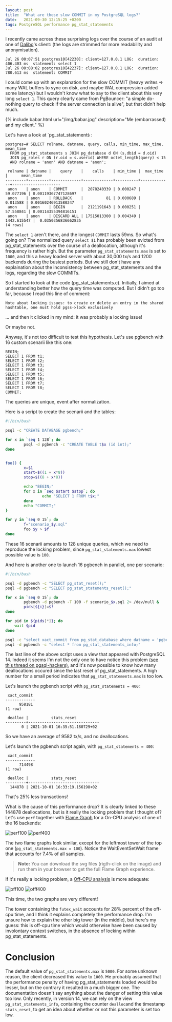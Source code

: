 ```yaml
---
layout: post
title:  "What are these slow COMMIT in my PostgreSQL logs?"
date:   2021-09-30 12:15:25 +0200
tags: PostgreSQL performance pg_stat_statements
---
```


I recently came across these surprising logs over the course of an audit at one
of [Dalibo](https://dalibo.com/)'s client:
(the logs are strimmed for more readability and anonymisation).

```
Jul 26 00:07:51 postgres10[42230]: client=127.0.0.1 LOG:  duration: 406.403 ms  statement: select 1
Jul 26 00:08:02 postgres10[42237]: client=127.0.0.1 LOG:  duration: 780.613 ms  statement: COMMIT
```

I could come up with an explanation for the slow COMMIT (heavy writes => many
WAL buffers to sync on disk, and maybe WAL compression added some latency) but
I wouldn't know what to say to the client about this very
long `select 1`. This query clearly came from PgBouncer: "a simple do-nothing
query to check if the server connection is alive", but that didn't help much.

{% include babar.html url="/img/babar.jpg" description="Me (embarrassed) and
my client." %}

Let's have a look at `pg_stat_statements̀ :

```
postgres=# SELECT rolname, datname, query, calls, min_time, max_time, mean_time
  FROM pg_stat_statements s JOIN pg_database d ON (s.dbid = d.oid)
  JOIN pg_roles r ON (r.oid = s.userid) WHERE octet_length(query) < 15
  AND rolname = 'anon' AND datname = 'anon';

 rolname | datname |    query    |    calls    | min_time |  max_time   |      mean_time      
---------+---------+-------------+-------------+----------+-------------+---------------------
 anon    | anon    | COMMIT      |  2078240339 | 0.000247 |   59.077196 | 0.00119367747128697
 anon    | anon    | ROLLBACK    |          81 | 0.000689 |    0.013588 | 0.00160246913580247
 anon    | anon    | BEGIN       |  2121191643 | 0.000251 |   57.558841 | 0.00114355394816151
 anon    | anon    | DISCARD ALL | 17515013300 | 0.004349 | 1442.615547 |  0.0350356836662835
(4 rows)
```

The `select 1` aren't there, and the longest `COMMIT` lasts 59ms. So what's
going on? The normalized query `select $1` has probably been evicted from
pg_stat_statements over the course of a deallocation, although it's frequency
is rather high. But the parameter `pg_stat_statements.max` is set to `1000`, and
this a heavy loaded server with about 30,000 tx/s and 1200 backends during the
busiest periods. But we still don't have any explaination about the
inconsistency between pg_stat_statements and the logs, regarding the slow
COMMITs.

So I started to look at the code (pg_stat_statements.c). Initially, I aimed at
understanding better how the query time was computed. But I didn't go too far,
because I read this line of comment:

```
Note about locking issues: to create or delete an entry in the shared
hashtable, one must hold pgss->lock exclusively
```

... and then it clicked in my mind: it was probably a locking issue!

Or maybe not.

Anyway, it's not too difficult to test this hypothesis. Let's use pgbench with
16 custom scenarii like this one:

```
BEGIN;
SELECT 1 FROM t1;
SELECT 1 FROM t2;
SELECT 1 FROM t3;
SELECT 1 FROM t4;
SELECT 1 FROM t5;
SELECT 1 FROM t6;
SELECT 1 FROM t7;
SELECT 1 FROM t8;
COMMIT;
```

The queries are unique, event after normalization.

Here is a script to create the scenarii and the tables:

```sh
#!/bin/bash

psql -c "CREATE DATABASE pgbench;"

for x in `seq 1 128`; do
        psql -d pgbench -c "CREATE TABLE t$x (id int);"
done


foo() {
        x=$1
        start=$((1 + x*8))
        stop=$((8 + x*8))

        echo "BEGIN;"
        for x in `seq $start $stop`; do
                echo "SELECT 1 FROM t$x;"
        done
        echo "COMMIT;"
}

for y in `seq 0 15`; do
        f="scenario_$y.sql"
        foo $y > $f
done
```

These 16 scenarii amounts to 128 unique queries, which we need to reproduce the
locking problem, since `pg_stat_statements.max` lowest possible value is `100`.

And here is another one to launch 16 pgbench in parallel, one per scenario:

```sh
#!/bin/bash

psql -d pgbench -c "SELECT pg_stat_reset();"
psql -d pgbench -c "SELECT pg_stat_statements_reset();"

for x in `seq 0 15`; do
        pgbench -d pgbench -T 100 -f scenario_$x.sql 2> /dev/null &
        pids[${i}]=$!
done

for pid in ${pids[*]}; do
    wait $pid
done

psql -c "select xact_commit from pg_stat_database where datname = 'pgbench';"
psql -d pgbench -c "select * from pg_stat_statements_info;"
```

The last line of the above script uses a view that appeared with PostgreSQL 14.
Indeed it seems I'm not the only one to have notice this problem
[(see this thread on pgsql-hackers)](https://www.postgresql.org/message-id/0d9f1107772cf5c3f954e985464c7298%40oss.nttdata.com),
and it's now possible to know how many deallocations occured since the last reset
of pg_stat_statements. A high number for a small period indicates that
`pg_stat_statements.max` is too low.

Let's launch the pgbench script with `pg_stat_statements = 400`:

```
 xact_commit 
-------------
      958181
(1 row)

 dealloc |          stats_reset          
---------+-------------------------------
       0 | 2021-10-01 16:35:51.180729+02
```

So we have an average of 9582 tx/s, and no deallocations.

Let's launch the pgbench script again, with `pg_stat_statements = 400`:

```
 xact_commit 
-------------
      714498
(1 row)

 dealloc |          stats_reset          
---------+-------------------------------
  144878 | 2021-10-01 16:33:19.156198+02
```

That's 25% less transactions!

What is the cause of this performance drop? It is clearly linked to these 144878
deallocations, but is it really the locking problem that I thought of? Let's use
`perf` together with [Flame Graph](https://www.brendangregg.com/perf.html#FlameGraphs)
for a On-CPU analysis of one of the 16 backends:

![perf100](/img/pg_stat_statements_v14_max_100.svg)
![perf400](/img/pg_stat_statements_v14_max_400.svg)

The two flame graphs look similar, except for the leftmost tower of the top one
(`pg_stat_statements.max = 100`). Notice the WaitEventSetWait frame that
accounts for 7.4% of all samples.

> **Note:** You can download the svg files (rigth-click on the image) and run them
> in your browser to get the full Flame Graph experience.

If it's really a locking problem, a
[Off-CPU analysis](https://www.brendangregg.com/offcpuanalysis.html) is more adequate:

![off100](/img/pg_stat_statements_v14_max_100_offcpu.svg)
![offf400](/img/pg_stat_statements_v14_max_400_offcpu.svg)

This time, the two graphs are very different!

The tower containing the `futex_wait` accounts for 28% percent of the off-cpu
time, and I think it explains completely the performance drop. I'm unsure how to
explain the other big tower (in the middle), but here's my guess: this is off-cpu
time which would otherwise have been caused by involontary context switches, in
the absence of locking within pg_stat_statements.

# Conclusion

The default value of `pg_stat_statements.max` is `5000`. For some unknown
reason, the client decreased this value to `1000`. He probably assumed that the
performance penalty of having pg_stat_statements loaded would be lesser, but on
the contrary it resulted in a much bigger one. The documentation doesn't say
anything about the danger of setting this value too low. Only recently, in
version 14, we can rely on the view `pg_stat_statements_info`, containing the
counter `dealloc`and the timestamp `stats_reset`, to get an idea about whether
or not this parameter is set too low.
